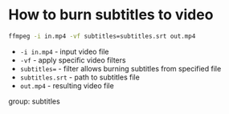 # How to burn subtitles to video

```bash
ffmpeg -i in.mp4 -vf subtitles=subtitles.srt out.mp4
```

- `-i in.mp4` - input video file
- `-vf` - apply specific video filters
- `subtitles=` - filter allows burning subtitles from specified file
- `subtitles.srt` - path to subtitles file
- `out.mp4` - resulting video file

group: subtitles


